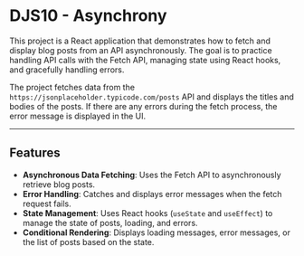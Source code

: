 # DJS10 - Asynchrony

This project is a React application that demonstrates how to fetch and display blog posts from an API asynchronously. The goal is to practice handling API calls with the Fetch API, managing state using React hooks, and gracefully handling errors.

The project fetches data from the `https://jsonplaceholder.typicode.com/posts` API and displays the titles and bodies of the posts. If there are any errors during the fetch process, the error message is displayed in the UI.

---

## Features

- **Asynchronous Data Fetching**: Uses the Fetch API to asynchronously retrieve blog posts.
- **Error Handling**: Catches and displays error messages when the fetch request fails.
- **State Management**: Uses React hooks (`useState` and `useEffect`) to manage the state of posts, loading, and errors.
- **Conditional Rendering**: Displays loading messages, error messages, or the list of posts based on the state.
